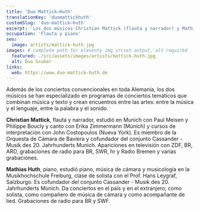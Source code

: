 ```yaml
---
title: 'Duo Mattick–Huth'
translationKey: 'duomattickhuth'
customSlug: 'duo-mattick–huth'
excerpt: 'Los dos músicos Christian Mattick (flauta y narrador) y Mathias Huth (piano) llevan muchos años trabajando juntos como dúo.'
occupation: 'Flauta y piano'
seo:
  image: artists/mattick-huth.jpg
images: # complete path for eleventy img srcset output, alt required
  featured: ./src/assets/images/artists/mattick-huth.jpg
  alt: Duo Gruber
links:
  web: https://www.duo-mattick-huth.de
---
```


Además de los conciertos convencionales en toda Alemania, los dos músicos se han especializado en programas de conciertos temáticos que combinan música y texto y crean encuentros entre las artes: entre la música y el lenguaje, entre la palabra y el sonido.

**Christian Mattick**, flauta y narrador, estudió en Munich con Paul Meisen y Philippe Boucly y canto con Erika Zimmermann (Múnich) y cursos de interpretación con John Costopoulos (Nueva York). Es miembro de la Orquesta de Cámara de Baviera y cofundador del conjunto Cassander - Musik des 20. Jahrhunderts Munich. Apariciones en televisión con ZDF, BR, ARD, grabaciones de radio para BR, SWR, hr y Radio Bremen y varias grabaciones.

**Mathias Huth**, piano, estudió piano, música de cámara y musicología en la Musikhochschule Freiburg, clase de solista con el Prof. Hans Leygraf, Salzburgo. Es cofundador del conjunto Cassander - Musik des 20. Jahrhunderts Munich. Da conciertos en el país y en el extranjero, como solista, como compañero de música de cámara y como acompañante de lied. Grabaciones de radio para BR y SWF.
